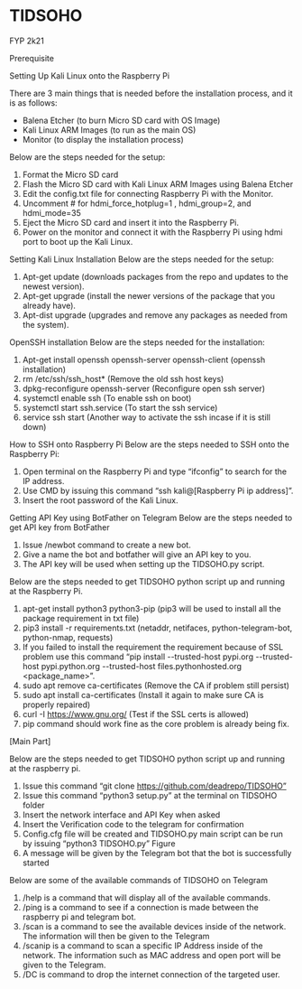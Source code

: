 # TIDSOHO

FYP 2k21

Prerequisite

Setting Up Kali Linux onto the Raspberry Pi

There are 3 main things that is needed before the installation process, and it is as follows:
- Balena Etcher (to burn Micro SD card with OS Image)
- Kali Linux ARM Images (to run as the main OS)
- Monitor (to display the installation process)

Below are the steps needed for the setup:
1. Format the Micro SD card
2. Flash the Micro SD card with Kali Linux ARM Images using Balena Etcher
3. Edit the config.txt file for connecting Raspberry Pi with the Monitor.
4. Uncomment # for hdmi_force_hotplug=1 , hdmi_group=2, and hdmi_mode=35
5. Eject the Micro SD card and insert it into the Raspberry Pi.
6. Power on the monitor and connect it with the Raspberry Pi using hdmi port to boot up the Kali Linux.

Setting Kali Linux Installation
Below are the steps needed for the setup:
1. Apt-get update (downloads packages from the repo and updates to the newest version).
2. Apt-get upgrade (install the newer versions of the package that you already have).
3. Apt-dist upgrade (upgrades and remove any packages as needed from the system).

OpenSSH installation
Below are the steps needed for the installation:
1. Apt-get install openssh openssh-server openssh-client (openssh installation)
2. rm /etc/ssh/ssh_host* (Remove the old ssh host keys)
3. dpkg-reconfigure openssh-server (Reconfigure open ssh server)
4. systemctl enable ssh (To enable ssh on boot)
5. systemctl start ssh.service (To start the ssh service)
6. service ssh start (Another way to activate the ssh incase if it is still down)

How to SSH onto Raspberry Pi
Below are the steps needed to SSH onto the Raspberry Pi:
1. Open terminal on the Raspberry Pi and type “ifconfig” to search for the IP address.
2. Use CMD by issuing this command “ssh kali@[Raspberry Pi ip address]”.
3. Insert the root password of the Kali Linux.

Getting API Key using BotFather on Telegram
Below are the steps needed to get API key from BotFather
1. Issue /newbot command to create a new bot.
2. Give a name the bot and botfather will give an API key to you.
3. The API key will be used when setting up the TIDSOHO.py script.

Below are the steps needed to get TIDSOHO python script up and running at the Raspberry Pi.
1. apt-get install python3 python3-pip (pip3 will be used to install all the package requirement in txt file)
2. pip3 install -r requirements.txt (netaddr, netifaces, python-telegram-bot, python-nmap, requests)
3. If you failed to install the requirement the requirement because of SSL problem use this command “pip install --trusted-host pypi.org --trusted-host pypi.python.org --trusted-host files.pythonhosted.org <package_name>”.
4. sudo apt remove ca-certificates (Remove the CA if problem still persist)
5. sudo apt install ca-certificates (Install it again to make sure CA is properly repaired)
6. curl -I https://www.gnu.org/ (Test if the SSL certs is allowed)
7. pip command should work fine as the core problem is already being fix.

[Main Part]

Below are the steps needed to get TIDSOHO python script up and running at the raspberry pi.

1. Issue this command “git clone https://github.com/deadrepo/TIDSOHO”
2. Issue this command “python3 setup.py” at the terminal on TIDSOHO folder
3. Insert the network interface and API Key when asked
4. Insert the Verification code to the telegram for confirmation
5. Config.cfg file will be created and TIDSOHO.py main script can be run by issuing “python3 TIDSOHO.py”
Figure
6. A message will be given by the Telegram bot that the bot is successfully started

Below are some of the available commands of TIDSOHO on Telegram
1. /help is a command that will display all of the available commands.
2. /ping is a command to see if a connection is made between the raspberry pi and telegram bot.
3. /scan is a command to see the available devices inside of the network. The information will then be given to the Telegram
4. /scanip is a command to scan a specific IP Address inside of the network. The information such as MAC address and open port will be given to the Telegram.
5. /DC is command to drop the internet connection of the targeted user.

